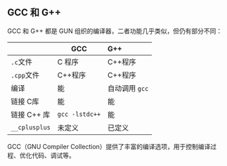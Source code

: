 ## GCC 和 G++

GCC 和 G++ 都是 GUN 组织的编译器，二者功能几乎类似，但仍有部分不同：

|          | GCC        | G++        |
| :------- | ---------- | :--------- |
| `.c`文件 | C 程序    | C++程序 |
| `.cpp`文件 | C++程序 | C++程序 |
| 编译     | 能         | 自动调用 `gcc` |
| 链接 C库 | 能 | 能 |
| 链接 C++ 库 | `gcc -lstdc++` | 能 |
| `__cplusplus` | 未定义 | 已定义 |

GCC（GNU Compiler Collection）提供了丰富的编译选项，用于控制编译过程、优化代码、调试等。


